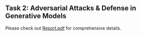 ## Task 2: Adversarial Attacks & Defense in Generative Models

Please check out [Report.pdf](./Report.pdf) for comprehensive details.
